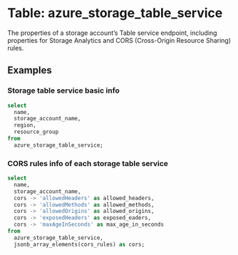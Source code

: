 # Table: azure_storage_table_service

The properties of a storage account’s Table service endpoint, including properties for Storage Analytics and CORS (Cross-Origin Resource Sharing) rules.

## Examples

### Storage table service basic info

```sql
select
  name,
  storage_account_name,
  region,
  resource_group
from
  azure_storage_table_service;
```


### CORS rules info of each storage table service

```sql
select
  name,
  storage_account_name,
  cors -> 'allowedHeaders' as allowed_headers,
  cors -> 'allowedMethods' as allowed_methods,
  cors -> 'allowedOrigins' as allowed_origins,
  cors -> 'exposedHeaders' as exposed_eaders,
  cors -> 'maxAgeInSeconds' as max_age_in_seconds
from
  azure_storage_table_service,
  jsonb_array_elements(cors_rules) as cors;
```